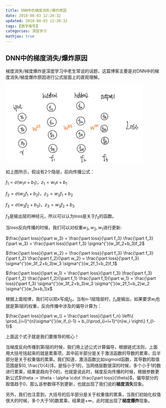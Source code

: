```yaml
---
title: DNN中的梯度消失/爆炸原因
date: 2018-08-03 12:20:32
updated: 2018-08-03 12:20:32
tags: [数学推导]
categories: 深度学习
mathjax: true
---
```


## DNN中的梯度消失/爆炸原因

梯度消失/梯度爆炸是深度学习中老生常谈的话题，这篇博客主要是对DNN中的梯度消失/梯度爆炸原因进行公式层面上的直观理解。

![1563957116984](../images/DNN等梯度消失之_1.png)

如上图所示，假设有2个隐层，前向传播公式：

$f_1 = \sigma(w_1x+b_1)，z_1 = w_1x+b_1$

$f_2 = \sigma(w_2f_1+b_2)，z_2 = w_2f_1+b_2$

$f_3 = \sigma(w_3f_2+b_3)，z_3 = w_3f_2+b_3$

$f_3$是输出层的神经元，所以可以认为$loss$是关于$f_3$的函数。

当$loss$反向传播的时候，我们可以对权重$w_3, w_2, w_1$进行更新:

$\frac{\part loss}{\part w_3} = \frac{\part loss}{\part f_3}  \frac{\part f_3}{\part w_3} = \frac{\part loss}{\part f_3} \sigma^{'}(w_3f_2+b_3)f_2$

$\frac{\part loss}{\part w_2} = \frac{\part loss}{\part f_3}  \frac{\part f_3}{\part f_2} \frac{\part f_2}{\part w_2} = \frac{\part loss}{\part f_3} \sigma^{'}(w_3f_2+b_3)w_3 \sigma^{'}(w_2f_1+b_2)f_1$

$\frac{\part loss}{\part w_1} = \frac{\part loss}{\part f_3}  \frac{\part f_3}{\part f_2} \frac{\part f_2}{\part f_1} \frac{\part f_1}{\part w_1} = \frac{\part loss}{\part f_3} \sigma^{'}(w_3f_2+b_3)w_3 \sigma^{'}(w_2f_1+b_2)w_2 \sigma^{'}(w_1x+b_1)x$

根据上面规律，我们可以把$x$写成$f_0$，当有n-1层隐层时，$f_n$是输出，如果要求$w_l$也就是第$l$层的权重，反向传播中涉及的偏导计算为：

$\frac{\part loss}{\part w_l} = \frac{\part loss}{\part f_n} \left\{ \prod_{i=l}^{n}\sigma^{'}(w_if_{i-1} + b_i)\prod_{i=l+1}^{n}w_i \right\} f_{l-1}$

上面这个式子就是我们要推导的核心！

当梯度反向传播到第$l$层的时候，我们用上述公式计算偏导，根据链式法则，上面用大括号括起来的就是累乘项，其中前半部分是关于激活函数的导数的累乘，后半部分是关于权重值的累乘。我们知道，激活函数比如sigmoid函数，其导数的取值范围是$(0, \frac{1}{4}]$，是恒小于1的，当网络层数很深的时候，多个小于1的数进行累乘，结果是趋向于0的，也就是说此时，梯度反向传播的时候，根据参数更新公式$\theta := \theta - \alpha \cdot \frac{\part loss}{\theta}$，偏导部分的取值趋于0，那么该参数得不到更新，也就出现了我们说的**梯度消失**现象。

另外，我们也注意到，大括号的后半部分是关于权重值的累乘，当我们初始化权值很大的时候，多个大于1的数累乘，结果是$+\infty$，此时就出现了**梯度爆炸**现象。

